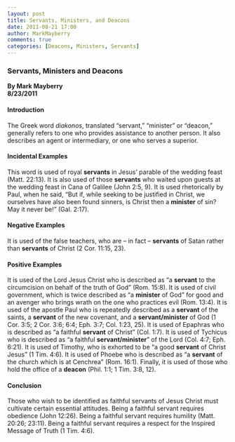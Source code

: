 ```yaml
---
layout: post
title: Servants, Ministers, and Deacons
date: 2011-08-21 17:00
author: MarkMayberry
comments: true
categories: [Deacons, Ministers, Servants]
---
```

<h3>Servants, Ministers and Deacons</h3>  <p><b>By Mark Mayberry     <br />8/23/2011</b></p>  <h4>Introduction</h4>  <p>The Greek word <i>diakonos</i>, translated “servant,” “minister” or “deacon,” generally refers to one who provides assistance to another person. It also describes an agent or intermediary, or one who serves a superior. </p>  <h4>Incidental Examples</h4>  <p>This word is used of royal <b>servants</b> in Jesus’ parable of the wedding feast (Matt. 22:13). It is also used of those <b>servants</b> who waited upon guests at the wedding feast in Cana of Galilee (John 2:5, 9). It is used rhetorically by Paul, when he said, “But if, while seeking to be justified in Christ, we ourselves have also been found sinners, is Christ then a <b>minister</b> of sin? May it never be!” (Gal. 2:17).</p>  <h4>Negative Examples</h4>  <p>It is used of the false teachers, who are – in fact – <b>servants</b> of Satan rather than <b>servants</b> of Christ (2 Cor. 11:15, 23).</p>  <h4>Positive Examples</h4>  <p>It is used of the Lord Jesus Christ who is described as “a <b>servant</b> to the circumcision on behalf of the truth of God” (Rom. 15:8). It is used of civil government, which is twice described as “a <b>minister</b> of God” for good and an avenger who brings wrath on the one who practices evil (Rom. 13:4). It is used of the apostle Paul who is repeatedly described as a <b>servant</b> of the saints, a <b>servant</b> of the new covenant, and a <b>servant/minister</b> of God (1 Cor. 3:5; 2 Cor. 3:6; 6:4; Eph. 3:7; Col. 1:23, 25). It is used of Epaphras who is described as “a faithful <b>servant</b> of Christ” (Col. 1:7). It is used of Tychicus who is described as “a faithful <b>servant/minister</b>” of the Lord (Col. 4:7; Eph. 6:21). It is used of Timothy, who is exhorted to be “a good <b>servant</b> of Christ Jesus” (1 Tim. 4:6). It is used of Phoebe who is described as “a <b>servant</b> of the church which is at Cenchrea” (Rom. 16:1). Finally, it is used of those who hold the office of a <b>deacon</b> (Phil. 1:1; 1 Tim. 3:8, 12).</p>  <h4>Conclusion</h4>  <p>Those who wish to be identified as faithful servants of Jesus Christ must cultivate certain essential attitudes. Being a faithful servant requires obedience (John 12:26). Being a faithful servant requires humility (Matt. 20:26; 23:11). Being a faithful servant requires a respect for the Inspired Message of Truth (1 Tim. 4:6).</p>
